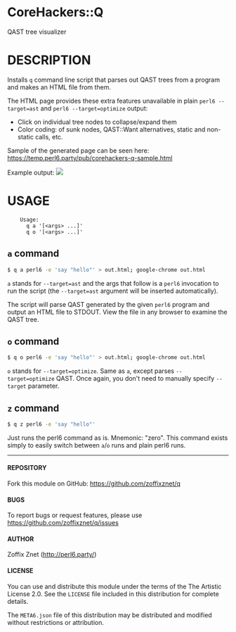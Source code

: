 # CoreHackers::Q

QAST tree visualizer

# DESCRIPTION

Installs `q` command line script that parses out QAST trees
from a program and makes an HTML file from them.

The HTML page provides these extra features unavailable in plain
`perl6 --target=ast` and `perl6 --target=optimize` output:

* Click on individual tree nodes to collapse/expand them
* Color coding: of sunk nodes, QAST::Want alternatives, static and non-static
    calls, etc.

Sample of the generated page can be seen here: https://temp.perl6.party/pub/corehackers-q-sample.html

Example output:
![](example.png)

# USAGE

```
    Usage:
      q a '[<args> ...]'
      q o '[<args> ...]'
```

## `a` command

```bash
$ q a perl6 -e 'say "hello"' > out.html; google-chrome out.html
```

`a` stands for `--target=ast` and the args that follow is a `perl6` invocation
 to run the script (the `--target=ast` argument will be inserted automatically).

The script will parse QAST generated by the given `perl6` program and output
an HTML file to STDOUT. View the file in any browser to examine the QAST tree.

## `o` command

```bash
$ q o perl6 -e 'say "hello"' > out.html; google-chrome out.html
```

`o` stands for `--target=optimize`. Same as `a`, except parses
`--target=optimize` QAST. Once again, you don't need to manually specify
`--target` parameter.


## `z` command

```bash
$ q z perl6 -e 'say "hello"'
```

Just runs the perl6 command as is. Mnemonic: "zero". This command exists simply
to easily switch between `a`/`o` runs and plain perl6 runs.

----

#### REPOSITORY

Fork this module on GitHub:
https://github.com/zoffixznet/q

#### BUGS

To report bugs or request features, please use
https://github.com/zoffixznet/q/issues

#### AUTHOR

Zoffix Znet (http://perl6.party/)

#### LICENSE

You can use and distribute this module under the terms of the
The Artistic License 2.0. See the `LICENSE` file included in this
distribution for complete details.

The `META6.json` file of this distribution may be distributed and modified
without restrictions or attribution.
